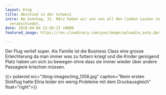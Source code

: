 ```yaml
---
layout: blog
title: Abschied in der Schweiz
intro: Am Sonntag, 31. März haben wir uns von all den lieben Leuten in der Schweiz
  verabschiedet.
date: 2019-04-04 22:56:17 +0000
featured_image: https://res.cloudinary.com/yux/image/upload/w_auto,dpr_auto,c_scale,f_auto,q_auto/v1554653610/canada-blog/fd8cf87d-dde6-4f8b-b4ae-7719f4c1b9b8.jpg

---
```

Der Flug verlief super. Als Familie ist die Business Class eine grosse Erleichterung da man immer was zu futtern kriegt und die Kinder genügend Platz haben um sich zu bewegen ohne dass sie immer wieder über andere Passagiere kriechen müssen.

{{< polaroid src="/blog-images/img_1356.jpg" caption="Beim ersten Sinkflug hatte Elina leider ein wenig Probleme mit dem Druckausgleich" float="right">}}